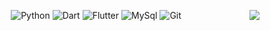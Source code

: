 <!-- <p><img src="https://github.com/halfrost/halfrost/blob/master/icons/header_.png" alt=""></p> -->
<p><img align="right" src="https://github.com/halfrost/halfrost/blob/master/icons/header_.png"></p>
<p align="center">  
   <a>
    <img alt="Python" src="https://img.shields.io/badge/python-3670A0?style=for-the-badge&logo=python&logoColor=ffdd54">
  </a>

  <a>
     <img alt="Dart" src="https://img.shields.io/badge/dart-%230175C2.svg?style=for-the-badge&logo=dart&logoColor=white">
  </a>

   <a>
     <img alt="Flutter" src="https://img.shields.io/badge/Flutter-02569B?style=for-the-badge&logo=flutter&logoColor=white">
  </a>

  <a>
    <img alt="MySql" src="https://img.shields.io/badge/mysql-%23316192.svg?style=for-the-badge&logo=mysql&logoColor=white">
  </a>

  <a>
    <img alt="Git" src="https://img.shields.io/badge/git-%23F05033.svg?style=for-the-badge&logo=git&logoColor=white">
  </a> 
</p>
